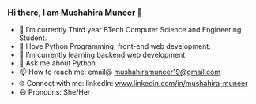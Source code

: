### Hi there, I am Mushahira Muneer 👋

- 🔭 I’m currently Third year BTech Computer Science and Engineering Student.
- 🤝 I love Python Programming, front-end web development.
- 🌱 I’m currently learning backend web development.
- 💬 Ask me about Python
- 📫 How to reach me: email@ mushahiramuneer19@gmail.com
- 🌐 Connect with me: linkedIn: www.linkedin.com/in/mushahira-muneer
- 😄 Pronouns: She/Her

